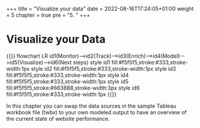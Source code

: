 +++
title = "Visualize your data"
date = 2022-08-16T17:24:05+01:00
weight = 5
chapter = true
pre = "5. "
+++


# Visualize your Data

{{<mermaid>}}
flowchart LR
    id1(Monitor)-->id2(Track)-->id3(Enrich)-->id4(Model)-->id5(Visualize)-->id6(Next steps)
    style id1 fill:#f5f5f5,stroke:#333,stroke-width:1px
    style id2 fill:#f5f5f5,stroke:#333,stroke-width:1px
    style id3 fill:#f5f5f5,stroke:#333,stroke-width:1px
    style id4 fill:#f5f5f5,stroke:#333,stroke-width:1px
    style id5 fill:#f5f5f5,stroke:#6638B8,stroke-width:3px
    style id6 fill:#f5f5f5,stroke:#333,stroke-width:1px
{{</mermaid >}}

In this chapter you can swap the data sources in the sample Tableau workbook file (twbx) to your own modeled output to have an overview of the current state of website performance.
